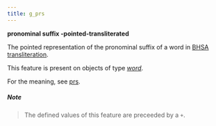 ```yaml
---
title: g_prs
---
```


**pronominal suffix -pointed-transliterated**


The pointed representation of the pronominal suffix of a word in
[BHSA transliteration]({{tfd}}/Writing/Hebrew.html).

This feature is present on objects of type [*word*](otype).

For the meaning, see [prs](prs).

##### Note
> The defined values of this feature are preceeded by a `+`.



